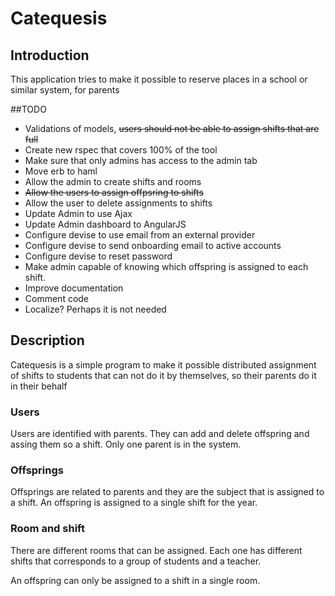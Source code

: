 # Catequesis
## Introduction
This application tries to make it possible to reserve places in a school or similar system, for parents


##TODO
* Validations of models, ~~users should not be able to assign shifts that are full~~
* Create new rspec that covers 100% of the tool
* Make sure that only admins has access to the admin tab
* Move erb to haml
* Allow the admin to create shifts and rooms
* ~~Allow the users to assign offpsring to shifts~~
* Allow the user to delete assignments to shifts
* Update Admin to use Ajax
* Update Admin dashboard to AngularJS
* Configure devise to use email from an external provider
* Configure devise to send onboarding email to active accounts
* Configure devise to reset password
* Make admin capable of knowing which offspring is assigned to each shift.
* Improve documentation
* Comment code
* Localize? Perhaps it is not needed

## Description
Catequesis is a simple program to make it possible distributed assignment of shifts to students that can not do it by themselves, so their parents do it in their behalf

### Users
Users are identified with parents. They can add and delete offspring and assing them so a shift. Only one parent is in the system.

### Offsprings
Offsprings are related to parents and they are the subject that is assigned to a shift. An offspring is assigned to a single shift for the year.

### Room and shift
There are different rooms that can be assigned. Each one has different shifts that corresponds to a group of students and a teacher.

An offspring can only be assigned to a shift in a single room.



